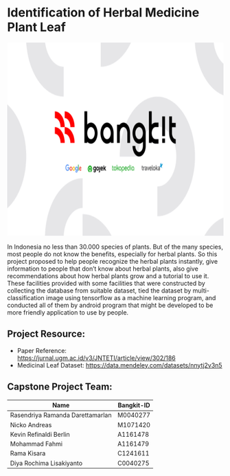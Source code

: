 # Identification of Herbal Medicine Plant Leaf

<img src="https://github.com/MohFahmi27/Identification-of-Herbal-Medicine-Plant-Leaf/blob/main/bangkit_banner.png" width="100%" height="450">

In Indonesia no less than 30.000 species of plants. But of the many species, most people do not know the benefits, especially for herbal plants. So this project proposed to help people recognize the herbal plants instantly, give information to people that don’t know about herbal plants, also give recommendations about how herbal plants grow and a tutorial to use it. These facilities provided with some facilities that were constructed by collecting the database from suitable dataset, tied the dataset by multi-classification image using tensorflow as a machine learning program, and conducted all of them by android program that might be developed to be more friendly application to use by people. 

## Project Resource: 
- Paper Reference: https://jurnal.ugm.ac.id/v3/JNTETI/article/view/302/186
- Medicinal Leaf Dataset: https://data.mendeley.com/datasets/nnytj2v3n5

## Capstone Project Team: 
| Name | Bangkit-ID |
| ------ | ------ |
| Rasendriya Ramanda Darettamarlan  | M0040277  |
| Nicko Andreas  | M1071420  |
| Kevin Refinaldi Berlin | A1161478  |
| Mohammad Fahmi | A1161479 |
| Rama Kisara | C1241611 |
| Diya Rochima Lisakiyanto  | C0040275 |
